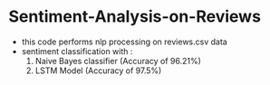 # Sentiment-Analysis-on-Reviews
- this code performs nlp processing on reviews.csv data  
- sentiment classification with :
  1. Naive Bayes classifier (Accuracy of 96.21%)
  2. LSTM Model (Accuracy of 97.5%)
